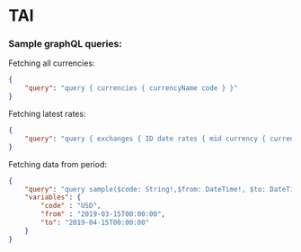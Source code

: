 # TAI
### Sample graphQL queries:
Fetching all currencies:
```json
{
	"query": "query { currencies { currencyName code } }"
}
```

Fetching latest rates: 
```json
{
	"query": "query { exchanges { ID date rates { mid currency { currencyName code }} } }"
}
```
Fetching data from period:
```json
{
	"query": "query sample($code: String!,$from: DateTime!, $to: DateTime!){ currencyFromPeriod(code: $code, from: $from, to: $to) { currencyPeriod { from to currency { currencyName code } } rates { date bid } } }",
	"variables": {
		"code" : "USD",
		"from" : "2019-03-15T00:00:00", 
		"to": "2019-04-15T00:00:00"
	}
}
```


